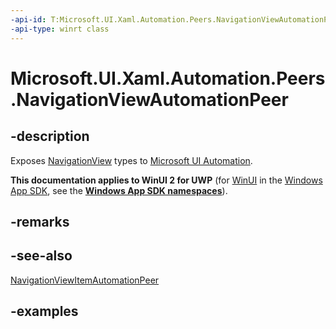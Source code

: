 ```yaml
---
-api-id: T:Microsoft.UI.Xaml.Automation.Peers.NavigationViewAutomationPeer
-api-type: winrt class
---
```


# Microsoft.UI.Xaml.Automation.Peers.NavigationViewAutomationPeer

<!--
public class NavigationViewAutomationPeer : Windows.UI.Xaml.Automation.Peers.FrameworkElementAutomationPeer
-->

## -description

Exposes [NavigationView](../microsoft.ui.xaml.controls/navigationview.md) types to [Microsoft UI Automation](/windows/win32/winauto/entry-uiauto-win32).

**This documentation applies to WinUI 2 for UWP** (for [WinUI](/windows/apps/winui/winui3/) in the [Windows App SDK](/windows/apps/windows-app-sdk/), see the **[Windows App SDK namespaces](/windows/windows-app-sdk/api/winrt/)**).

## -remarks

## -see-also

[NavigationViewItemAutomationPeer](navigationviewitemautomationpeer.md)

## -examples

